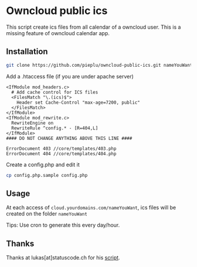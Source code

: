 # Owncloud public ics

This script create ics files from all calendar of a owncloud user.
This is a missing feature of owncloud calendar app.


## Installation

```sh
git clone https://github.com/pieplu/owncloud-public-ics.git nameYouWant
```

Add a .htaccess file (if you are under apache server)

```.htaccess
<IfModule mod_headers.c>
  # Add cache control for ICS files
  <FilesMatch "\.(ics)$">
    Header set Cache-Control "max-age=7200, public"
  </FilesMatch>
</IfModule>
<IfModule mod_rewrite.c>
  RewriteEngine on
  RewriteRule ^config.* - [R=404,L]
</IfModule>
#### DO NOT CHANGE ANYTHING ABOVE THIS LINE ####

ErrorDocument 403 //core/templates/403.php
ErrorDocument 404 //core/templates/404.php
```

Create a config.php and edit it

```sh
cp config.php.sample config.php
```

## Usage

At each access of `cloud.yourdomains.com/nameYouWant`, ics files will be created on the folder `nameYouWant`

Tips: Use cron to generate this every day/hour.

## Thanks

Thanks at lukas[at]statuscode.ch for his [script].


[script]:(https://statuscode.ch/2015/06/Combining-ownCloud-and-Google-calendar-for-public-room-availability/)
